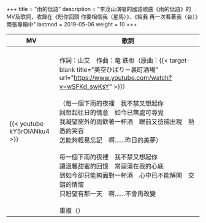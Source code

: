+++
title = "雨的低語"
description = "李茂山演唱的國語歌曲《雨的低語》的MV及歌詞，收錄在《盼你回頭 你要相信我（星馬）》、《給我 再一次看著我（台）》兩張專輯中"
lastmod = 2019-05-06
weight = 10
+++

MV  | 歌詞  
--------------|-------
{{< youtube kY5rOIANku4 >}}|<br/>作詞：山艾　作曲：竜 鉄也（原曲：{{< target-blank title="美空ひばり－裏町酒場" url="https://www.youtube.com/watch?v=wSFKd_swKsY" >}}）<br/><br/>（每一個下雨的夜裡　我不禁又想起你<br/>回想起往日的情意　如今已無處可尋覓<br/>我凝望窗外的雨飲著一杯酒　眼前又彷彿出現　熟悉的笑容<br/>怎能夠輕易忘記　啊……昨日的美夢）<br/><br/> 每一個下雨的夜裡　我不禁又想起你<br/>讓溫馨甜蜜的回憶　常迴蕩在我的心底 <br/>到如今卻只能夠面對一杯酒　心中已不能解開　交錯的情懷<br/>只盼望有那一天　啊……不會再改變<br/><br/>重複（）